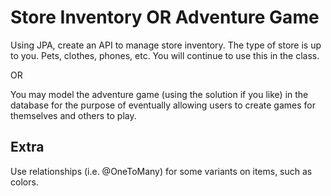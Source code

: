 # Store Inventory OR Adventure Game

Using JPA, create an API to manage store inventory. The type of store is up to you. Pets, clothes, phones, etc. You will continue to use this in the class.

OR

You may model the adventure game (using the solution if you like) in the database for the purpose of eventually allowing users to create games for themselves and others to play.

## Extra

Use relationships (i.e. @OneToMany) for some variants on items, such as colors.
